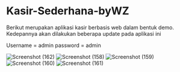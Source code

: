 # Kasir-Sederhana-byWZ

Berikut merupakan aplikasi kasir berbasis web dalam bentuk demo. Kedepannya akan dilakukan beberapa update pada aplikasi ini

Username = admin
password = admin

![Screenshot (162)](https://github.com/Wz-00/Kasir-Sederhana-byWZ/assets/75877082/ccb8b684-d003-4a7a-b593-b4af43e5970a)
![Screenshot (158)](https://github.com/Wz-00/Kasir-Sederhana-byWZ/assets/75877082/2b37e7bb-ab29-4ade-9761-fdbb84a6d89b)
![Screenshot (159)](https://github.com/Wz-00/Kasir-Sederhana-byWZ/assets/75877082/f813a36c-191a-4266-b448-1feb9b7194d9)
![Screenshot (160)](https://github.com/Wz-00/Kasir-Sederhana-byWZ/assets/75877082/3efa2b0d-3abe-4908-8034-2f1aaebc2b1b)
![Screenshot (161)](https://github.com/Wz-00/Kasir-Sederhana-byWZ/assets/75877082/381d6395-97c9-4781-8bb5-82d5a5468696)
